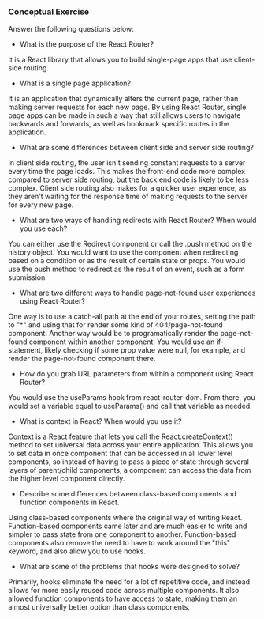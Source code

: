 ### Conceptual Exercise

Answer the following questions below:

- What is the purpose of the React Router?

It is a React library that allows you to build single-page apps that use client-side routing.

- What is a single page application?

It is an application that dynamically alters the current page, rather than making server requests for each new page.  By using React Router, single page apps can be made in such a way that still allows users to navigate backwards and forwards, as well as bookmark specific routes in the application.

- What are some differences between client side and server side routing?

In client side routing, the user isn't sending constant requests to a server every time the page loads.  This makes the front-end code more complex compared to server side routing, but the back end code is likely to be less complex.  Client side routing also makes for a quicker user experience, as they aren't waiting for the response time of making requests to the server for every new page.

- What are two ways of handling redirects with React Router? When would you use each?

You can either use the Redirect component or call the .push method on the history object.  You would want to use the component when redirecting based on a condition or as the result of certain state or props.  You would use the push method to redirect as the result of an event, such as a form submission. 

- What are two different ways to handle page-not-found user experiences using React Router? 

One way is to use a catch-all path at the end of your routes, setting the path to "*" and using that for render some kind of 404/page-not-found component. Another way would be to programatically render the page-not-found component within another component.  You would use an if-statement, likely checking if some prop value were null, for example, and render the page-not-found component there. 

- How do you grab URL parameters from within a component using React Router?

You would use the useParams hook from react-router-dom.  From there, you would set a variable equal to useParams() and call that variable as needed. 

- What is context in React? When would you use it?

Context is a React feature that lets you call the React.createContext() method to set universal data across your entire application.  This allows you to set data in once component that can be accessed in all lower level components, so instead of having to pass a piece of state through several layers of parent/child components, a component can access the data from the higher level component directly. 

- Describe some differences between class-based components and function
  components in React.

Using class-based components where the original way of writing React.  Function-based components came later and are much easier to write and simpler to pass state from one component to another.  Function-based components also remove the need to have to work around the "this" keyword, and also allow you to use hooks.

- What are some of the problems that hooks were designed to solve?

Primarily, hooks eliminate the need for a lot of repetitive code, and instead allows for more easily reused code across multiple components. It also allowed function components to have access to state, making them an almost universally better option than class components. 